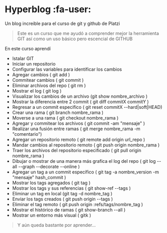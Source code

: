 # Hyperblog :fa-user:
Un blog increible para el curso de git y github de Platzi

>Este es un curso que me ayudó a comprender mejor la herramienta GIT así como un uso básico pero escencial de GITHUB

En este curso aprendí

- Istalar GIT
- Iniciar un repositorio
- Configurar las variables para identificar los cambios
- Agregar cambios ( git add )
- Commitear cambios ( git commit )
- Eliminar archivos del repo ( git rm )
- Mostrar el log ( git log )
- Visualizar los cambios de un archivo (git show nombre_archivo )
- Mostrar la diferencia entre 2 commit ( git diff commitX commitY )
- Regresar a un commit especifico ( git reset commitX --hard|soft|HEAD)
- Crear una rama ( git branch nombre_rama )
- Moverse a una rama ( git checkout nombre_rama )
- Agregar y commitear los archivos ( git commit -am "mensaje" )
- Realizar una fusión entre ramas ( git merge nombre_rama -m "comentario")
- Agregar un repositorio remoto ( git remote add origin url_repo )
- Mandar cambios al repositorio remoto ( git push origin nombre_rama )
- Traer los archivos del repositorio especificado ( git pull origin nombre_rama )
- Dibujar o mostrar de una manera más grafica el log del repo ( git log --all --graph --decorate --online )
- Agregar un tag a un commit específico ( git tag -a nombre_version -m "mensaje" hash_commit )
- Mostrar los tags agregados ( git tag )
- Mostrar los tags y sus referencias ( git show-ref --tags )
- Eliminar un tag en local (git tag -d nombre_tag )
- Enviar los tags creados ( git push origin --tags )
- Eliminar el tag remoto ( git push origin :refs/tags/nombre_tag )
- Mostrar el histórico de ramas ( git show-branch --all )
- Mostrar un entorno más visual ( gitk )

>Y aún queda bastante por aprender...